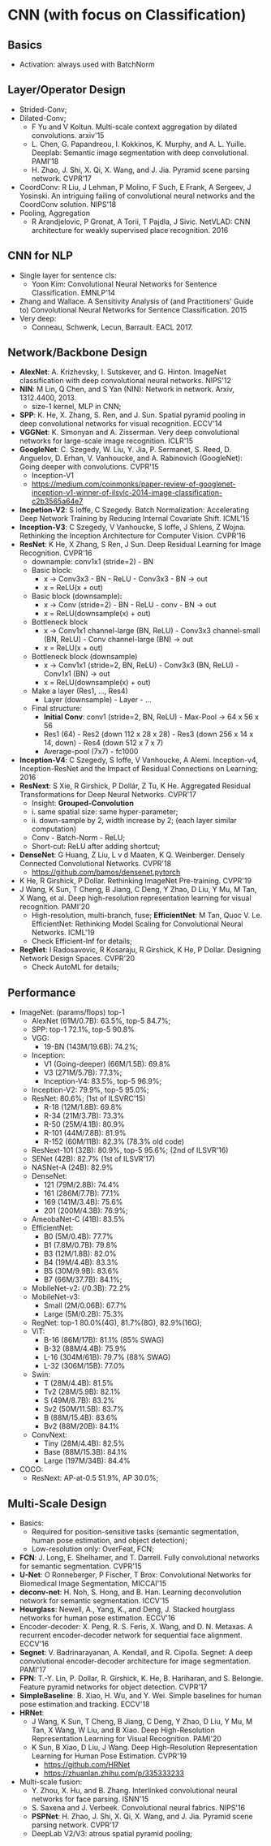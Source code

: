 # CNN (with focus on Classification)

## Basics
- Activation: always used with BatchNorm

## Layer/Operator Design
- Strided-Conv;
- Dilated-Conv;
	- F Yu and V Koltun. Multi-scale context aggregation by dilated convolutions. arxiv'15
	- L. Chen, G. Papandreou, I. Kokkinos, K. Murphy, and A. L. Yuille. Deeplab: Semantic image segmentation with deep convolutional. PAMI'18
	- H. Zhao, J. Shi, X. Qi, X. Wang, and J. Jia. Pyramid scene parsing network. CVPR'17
- CoordConv: R Liu, J Lehman, P Molino, F Such, E Frank, A Sergeev, J Yosinski. An intriguing failing of convolutional neural networks and the CoordConv solution. NIPS'18
- Pooling, Aggregation
	- R Arandjelovic, P Gronat, A Torii, T Pajdla, J Sivic. NetVLAD: CNN architecture for weakly supervised place recognition. 2016

## CNN for NLP
- Single layer for sentence cls:
	- Yoon Kim: Convolutional Neural Networks for Sentence Classification. EMNLP'14
- Zhang and Wallace. A Sensitivity Analysis of (and Practitioners' Guide to) Convolutional Neural Networks for Sentence Classification. 2015
- Very deep:
	- Conneau, Schwenk, Lecun, Barrault. EACL 2017.

## Network/Backbone Design
- **AlexNet**: A. Krizhevsky, I. Sutskever, and G. Hinton. ImageNet classification with deep convolutional neural networks. NIPS'12
- **NIN**: M Lin, Q Chen, and S Yan (NIN): Network in network. Arxiv, 1312.4400, 2013.
	- size-1 kernel, MLP in CNN;
- **SPP**: K. He, X. Zhang, S. Ren, and J. Sun. Spatial pyramid pooling in deep convolutional networks for visual recognition. ECCV'14
- **VGGNet**: K. Simonyan and A. Zisserman. Very deep convolutional networks for large-scale image recognition. ICLR'15
- **GoogleNet**: C. Szegedy, W. Liu, Y. Jia, P. Sermanet, S. Reed, D. Anguelov, D. Erhan, V. Vanhoucke, and A. Rabinovich (GoogleNet): Going deeper with convolutions. CVPR'15
	- Inception-V1
	- https://medium.com/coinmonks/paper-review-of-googlenet-inception-v1-winner-of-ilsvlc-2014-image-classification-c2b3565a64e7
- **Incpetion-V2**: S Ioffe, C Szegedy. Batch Normalization: Accelerating Deep Network Training by Reducing Internal Covariate Shift. ICML'15
- **Inception-V3**: C Szegedy, V Vanhoucke, S Ioffe, J Shlens, Z Wojna. Rethinking the Inception Architecture for Computer Vision. CVPR'16
- **ResNet**: K He, X Zhang, S Ren, J Sun. Deep Residual Learning for Image Recognition. CVPR'16
	- downample: conv1x1 (stride=2) - BN
	- Basic block:
		- x -> Conv3x3 - BN - ReLU - Conv3x3 - BN -> out
		- x = ReLU(x + out)
	- Basic block (downsample):
		- x -> Conv (stride=2) - BN - ReLU - conv - BN -> out
		- x = ReLU(downsample(x) + out)
	- Bottleneck block
		- x -> Conv1x1 channel-large (BN, ReLU) - Conv3x3 channel-small (BN, ReLU) - Conv channel-large (BN) -> out
		- x = ReLU(x + out)
	- Bottleneck block (downsample)
		- x -> Conv1x1 (stride=2, BN, ReLU) - Conv3x3 (BN, ReLU) - Conv1x1 (BN) -> out
		- x = ReLU(downsample(x) + out)
	- Make a layer (Res1, ..., Res4)
		- Layer (downsample) - Layer - ...
	- Final structure:
		- **Initial Conv**: conv1 (stride=2, BN, ReLU) - Max-Pool -> 64 x 56 x 56
		- Res1 (64) - Res2 (down 112 x 28 x 28) - Res3 (down 256 x 14 x 14, down) - Res4 (down 512 x 7 x 7)
		- Average-pool (7x7) - fc1000
- **Inception-V4**: C Szegedy, S Ioffe, V Vanhoucke, A Alemi. Inception-v4, Inception-ResNet and the Impact of Residual Connections on Learning; 2016
- **ResNext**: S Xie, R Girshick, P Dollár, Z Tu, K He. Aggregated Residual Transformations for Deep Neural Networks. CVPR'17
	- Insight: **Grouped-Convolution**
	- i. same spatial size: same hyper-parameter;
	- ii. down-sample by 2, width increase by 2; (each layer similar computation)
	- Conv - Batch-Norm - ReLU;
	- Short-cut: ReLU after adding shortcut;
- **DenseNet**: G Huang, Z Liu, L v d Maaten, K Q. Weinberger. Densely Connected Convolutional Networks. CVPR'18
	- https://github.com/bamos/densenet.pytorch
- K He, R Girshick, P Dollar. Rethinking ImageNet Pre-training. CVPR'19
- J Wang, K Sun, T Cheng, B Jiang, C Deng, Y Zhao, D Liu, Y Mu, M Tan, X Wang, et al. Deep high-resolution representation learning for visual recognition. PAMI'20
	- High-resolution, multi-branch, fuse;
**EfficientNet**: M Tan, Quoc V. Le. EfficientNet: Rethinking Model Scaling for Convolutional Neural Networks. ICML'19
	- Check Efficient-Inf for details;
- **RegNet**: I Radosavovic, R Kosaraju, R Girshick, K He, P Dollar. Designing Network Design Spaces. CVPR'20
	- Check AutoML for details;

## Performance
- ImageNet: (params/flops) top-1
	- AlexNet (61M/0.7B): 63.5%, top-5 84.7%;
	- SPP: top-1 72.1%, top-5 90.8%
	- VGG:
		- 19-BN (143M/19.6B): 74.2%;
	- Inception:
		- V1 (Going-deeper) (66M/1.5B): 69.8%
		- V3 (271M/5.7B): 77.3%;
		- Inception-V4: 83.5%, top-5 96.9%;
	- Inception-V2: 79.9%, top-5 95.0%;
	- ResNet: 80.6%; (1st of ILSVRC'15)
		- R-18 (12M/1.8B): 69.8%
		- R-34 (21M/3.7B): 73.3%
		- R-50 (25M/4.1B): 80.9%
		- R-101 (44M/7.8B): 81.9%
		- R-152 (60M/11B): 82.3% (78.3% old code)
	- ResNext-101 (32B): 80.9%, top-5 95.6%; (2nd of ILSVR'16)
	- SENet (42B): 82.7% (1st of ILSVR'17)
	- NASNet-A (24B): 82.9%
	- DenseNet:
		- 121 (79M/2.8B): 74.4%
		- 161 (286M/7.7B): 77.1%
		- 169 (141M/3.4B): 75.6%
		- 201 (200M/4.3B): 76.9%;
	- AmeobaNet-C (41B): 83.5%
	- EfficientNet:
		- B0 (5M/0.4B): 77.7%
		- B1 (7.8M/0.7B): 79.8%
		- B3 (12M/1.8B): 82.0%
		- B4 (19M/4.4B): 83.3%
		- B5 (30M/9.9B): 83.6%
		- B7 (66M/37.7B): 84.1%;
	- MobileNet-v2: (/0.3B): 72.2%
	- MobileNet-v3:
		- Small (2M/0.06B): 67.7%
		- Large (5M/0.2B): 75.3%
	- RegNet: top-1 80.0%(4G), 81.7%(8G), 82.9%(16G);
	- ViT:
		- B-16 (86M/17B): 81.1% (85% SWAG)
		- B-32 (88M/4.4B): 75.9%
		- L-16 (304M/61B): 79.7% (88% SWAG)
		- L-32 (306M/15B): 77.0%
	- Swin:
		- T (28M/4.4B): 81.5%
		- Tv2 (28M/5.9B): 82.1%
		- S (49M/8.7B): 83.2%
		- Sv2 (50M/11.5B): 83.7%
		- B (88M/15.4B): 83.6%
		- Bv2 (88M/20B): 84.1%
	- ConvNext:
		- Tiny (28M/4.4B): 82.5%
		- Base (88M/15.3B): 84.1%
		- Large (197M/34B): 84.4%
- COCO:
	- ResNext: AP-at-0.5 51.9%, AP 30.0%;

## Multi-Scale Design
- Basics:
	- Required for position-sensitive tasks (semantic segmentation, human pose estimation, and object detection);
	- Low-resolution only: OverFeat, FCN;
- **FCN**: J. Long, E. Shelhamer, and T. Darrell. Fully convolutional networks for semantic segmentation. CVPR'15
- **U-Net**: O Ronneberger, P Fischer, T Brox: Convolutional Networks for Biomedical Image Segmentation, MICCAI'15
- **deconv-net**: H. Noh, S. Hong, and B. Han. Learning deconvolution network for semantic segmentation. ICCV'15
- **Hourglass**: Newell, A., Yang, K., and Deng, J. Stacked hourglass networks for human pose estimation. ECCV'16
- Encoder-decoder: X. Peng, R. S. Feris, X. Wang, and D. N. Metaxas. A recurrent encoder-decoder network for sequential face alignment. ECCV'16
- **Segnet**: V. Badrinarayanan, A. Kendall, and R. Cipolla. Segnet: A deep convolutional encoder-decoder architecture for image segmentation. PAMI'17
- **FPN**: T.-Y. Lin, P. Dollar, R. Girshick, K. He, B. Hariharan, and S. Belongie. Feature pyramid networks for object detection. CVPR'17
- **SimpleBaseline**: B. Xiao, H. Wu, and Y. Wei. Simple baselines for human pose estimation and tracking. ECCV'18
- **HRNet**:
	- J Wang, K Sun, T Cheng, B Jiang, C Deng, Y Zhao, D Liu, Y Mu, M Tan, X Wang, W Liu, and B Xiao. Deep High-Resolution Representation Learning for Visual Recognition. PAMI'20
	- K Sun, B Xiao, D Liu, J Wang. Deep High-Resolution Representation Learning for Human Pose Estimation. CVPR'19
		- https://github.com/HRNet
		- https://zhuanlan.zhihu.com/p/335333233
- Multi-scale fusion:
	- Y. Zhou, X. Hu, and B. Zhang. Interlinked convolutional neural networks for face parsing. ISNN'15
	- S. Saxena and J. Verbeek. Convolutional neural fabrics. NIPS'16
	- **PSPNet**: H. Zhao, J. Shi, X. Qi, X. Wang, and J. Jia. Pyramid scene parsing network. CVPR'17
	- DeepLab V2/V3: atrous spatial pyramid pooling;

